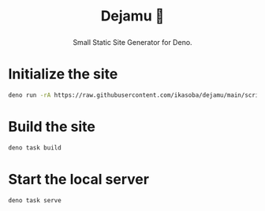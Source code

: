 <h1>
  <p align="center">
  Dejamu 🛌
  </p>
</h1>

<p align="center">
Small Static Site Generator for Deno.
</p>

# Initialize the site
```sh
deno run -rA https://raw.githubusercontent.com/ikasoba/dejamu/main/scripts/init.ts
```

# Build the site
```sh
deno task build
```

# Start the local server
```sh
deno task serve
```
